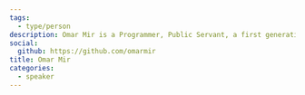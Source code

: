 ```yaml
---
tags:
  - type/person
description: Omar Mir is a Programmer, Public Servant, a first generation immigrant, and a new father. In the summer you can find him in fishing, camping, cycling or woodworking and in front of his computer in the winter.
social:
  github: https://github.com/omarmir
title: Omar Mir
categories:
  - speaker
---
```

